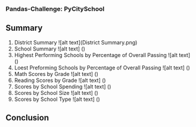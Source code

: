 ### Pandas-Challenge: PyCitySchool
## Summary
1. District Summary
![alt text](District Summary.png)
2. School Summary
![alt text] ()
3. Highest Performing Schools by Percentage of Overall Passing
![alt text] ()
4. Loest Preforming Schools by Percentage of Overall Passing
![alt text] ()
5. Math Scores by Grade
![alt text] ()
6. Reading Scores by Grade
![alt text] ()
7. Scores by School Spending
![alt text] ()
8. Scores by School Size
![alt text] ()
9. Scores by School Type
![alt text] ()
## Conclusion
